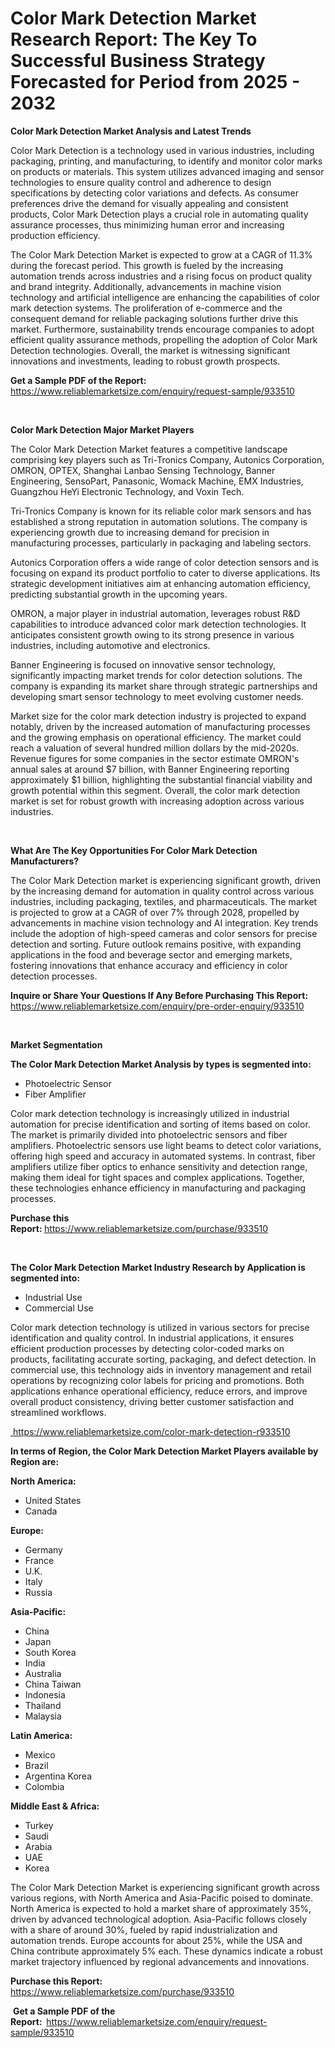 <p><h1>Color Mark Detection Market Research Report: The Key To Successful Business Strategy Forecasted for Period from 2025 - 2032</h1></p><p><strong>Color Mark Detection Market Analysis and Latest Trends</strong></p>
<p><p>Color Mark Detection is a technology used in various industries, including packaging, printing, and manufacturing, to identify and monitor color marks on products or materials. This system utilizes advanced imaging and sensor technologies to ensure quality control and adherence to design specifications by detecting color variations and defects. As consumer preferences drive the demand for visually appealing and consistent products, Color Mark Detection plays a crucial role in automating quality assurance processes, thus minimizing human error and increasing production efficiency.</p><p>The Color Mark Detection Market is expected to grow at a CAGR of 11.3% during the forecast period. This growth is fueled by the increasing automation trends across industries and a rising focus on product quality and brand integrity. Additionally, advancements in machine vision technology and artificial intelligence are enhancing the capabilities of color mark detection systems. The proliferation of e-commerce and the consequent demand for reliable packaging solutions further drive this market. Furthermore, sustainability trends encourage companies to adopt efficient quality assurance methods, propelling the adoption of Color Mark Detection technologies. Overall, the market is witnessing significant innovations and investments, leading to robust growth prospects.</p></p>
<p><strong>Get a Sample PDF of the Report:&nbsp;</strong> <a href="https://www.reliablemarketsize.com/enquiry/request-sample/933510?utm_campaign=2868&utm_medium=2&utm_source=Github&utm_content=ia&utm_term=18042025&utm_id=color-mark-detection">https://www.reliablemarketsize.com/enquiry/request-sample/933510</a></p>
<p>&nbsp;</p>
<p><strong>Color Mark Detection Major Market Players</strong></p>
<p><p>The Color Mark Detection Market features a competitive landscape comprising key players such as Tri-Tronics Company, Autonics Corporation, OMRON, OPTEX, Shanghai Lanbao Sensing Technology, Banner Engineering, SensoPart, Panasonic, Womack Machine, EMX Industries, Guangzhou HeYi Electronic Technology, and Voxin Tech. </p><p>Tri-Tronics Company is known for its reliable color mark sensors and has established a strong reputation in automation solutions. The company is experiencing growth due to increasing demand for precision in manufacturing processes, particularly in packaging and labeling sectors.</p><p>Autonics Corporation offers a wide range of color detection sensors and is focusing on expand its product portfolio to cater to diverse applications. Its strategic development initiatives aim at enhancing automation efficiency, predicting substantial growth in the upcoming years.</p><p>OMRON, a major player in industrial automation, leverages robust R&D capabilities to introduce advanced color mark detection technologies. It anticipates consistent growth owing to its strong presence in various industries, including automotive and electronics.</p><p>Banner Engineering is focused on innovative sensor technology, significantly impacting market trends for color detection solutions. The company is expanding its market share through strategic partnerships and developing smart sensor technology to meet evolving customer needs.</p><p>Market size for the color mark detection industry is projected to expand notably, driven by the increased automation of manufacturing processes and the growing emphasis on operational efficiency. The market could reach a valuation of several hundred million dollars by the mid-2020s. Revenue figures for some companies in the sector estimate OMRON's annual sales at around $7 billion, with Banner Engineering reporting approximately $1 billion, highlighting the substantial financial viability and growth potential within this segment. Overall, the color mark detection market is set for robust growth with increasing adoption across various industries.</p></p>
<p>&nbsp;</p>
<p><strong>What Are The Key Opportunities For Color Mark Detection Manufacturers?</strong></p>
<p><p>The Color Mark Detection market is experiencing significant growth, driven by the increasing demand for automation in quality control across various industries, including packaging, textiles, and pharmaceuticals. The market is projected to grow at a CAGR of over 7% through 2028, propelled by advancements in machine vision technology and AI integration. Key trends include the adoption of high-speed cameras and color sensors for precise detection and sorting. Future outlook remains positive, with expanding applications in the food and beverage sector and emerging markets, fostering innovations that enhance accuracy and efficiency in color detection processes.</p></p>
<p><strong>Inquire or Share Your Questions If Any Before Purchasing This Report:</strong> <a href="https://www.reliablemarketsize.com/enquiry/pre-order-enquiry/933510?utm_campaign=2868&utm_medium=2&utm_source=Github&utm_content=ia&utm_term=18042025&utm_id=color-mark-detection">https://www.reliablemarketsize.com/enquiry/pre-order-enquiry/933510</a></p>
<p>&nbsp;</p>
<p><strong>Market Segmentation</strong></p>
<p><strong>The Color Mark Detection Market Analysis by types is segmented into:</strong></p>
<p><ul><li>Photoelectric Sensor</li><li>Fiber Amplifier</li></ul></p>
<p><p>Color mark detection technology is increasingly utilized in industrial automation for precise identification and sorting of items based on color. The market is primarily divided into photoelectric sensors and fiber amplifiers. Photoelectric sensors use light beams to detect color variations, offering high speed and accuracy in automated systems. In contrast, fiber amplifiers utilize fiber optics to enhance sensitivity and detection range, making them ideal for tight spaces and complex applications. Together, these technologies enhance efficiency in manufacturing and packaging processes.</p></p>
<p><strong>Purchase this Report:&nbsp;</strong><a href="https://www.reliablemarketsize.com/purchase/933510?utm_campaign=2868&utm_medium=2&utm_source=Github&utm_content=ia&utm_term=18042025&utm_id=color-mark-detection">https://www.reliablemarketsize.com/purchase/933510</a></p>
<p>&nbsp;</p>
<p><strong>The Color Mark Detection Market Industry Research by Application is segmented into:</strong></p>
<p><ul><li>Industrial Use</li><li>Commercial Use</li></ul></p>
<p><p>Color mark detection technology is utilized in various sectors for precise identification and quality control. In industrial applications, it ensures efficient production processes by detecting color-coded marks on products, facilitating accurate sorting, packaging, and defect detection. In commercial use, this technology aids in inventory management and retail operations by recognizing color labels for pricing and promotions. Both applications enhance operational efficiency, reduce errors, and improve overall product consistency, driving better customer satisfaction and streamlined workflows.</p></p>
<p><a href="https://www.reliablemarketsize.com/color-mark-detection-r933510?utm_campaign=2868&utm_medium=2&utm_source=Github&utm_content=ia&utm_term=18042025&utm_id=color-mark-detection">&nbsp;https://www.reliablemarketsize.com/color-mark-detection-r933510</a></p>
<p><strong>In terms of Region, the Color Mark Detection Market Players available by Region are:</strong></p>
<p>
    <p> <strong> North America: </strong>
        <ul>
            <li>United States</li>
            <li>Canada</li>
        </ul>
        </p> 
    <p> <strong> Europe: </strong>
        <ul>
            <li>Germany</li>
            <li>France</li>
            <li>U.K.</li>
            <li>Italy</li>
            <li>Russia</li>
        </ul>
        </p> 
    <p> <strong> Asia-Pacific: </strong>
        <ul>
            <li>China</li>
            <li>Japan</li>
            <li>South Korea</li>
            <li>India</li>
            <li>Australia</li>
            <li>China Taiwan</li>
            <li>Indonesia</li>
            <li>Thailand</li>
            <li>Malaysia</li>
        </ul>
        </p> 
    <p> <strong> Latin America: </strong>
        <ul>
            <li>Mexico</li>
            <li>Brazil</li>
            <li>Argentina Korea</li>
            <li>Colombia</li>
        </ul>
        </p> 
    <p> <strong> Middle East & Africa: </strong>
        <ul>
            <li>Turkey</li>
            <li>Saudi</li>
            <li>Arabia</li>
            <li>UAE</li>
            <li>Korea</li>
        </ul>
    </p>
    </p>
<p><p>The Color Mark Detection Market is experiencing significant growth across various regions, with North America and Asia-Pacific poised to dominate. North America is expected to hold a market share of approximately 35%, driven by advanced technological adoption. Asia-Pacific follows closely with a share of around 30%, fueled by rapid industrialization and automation trends. Europe accounts for about 25%, while the USA and China contribute approximately 5% each. These dynamics indicate a robust market trajectory influenced by regional advancements and innovations.</p></p>
<p><strong>Purchase this Report: </strong><a href="https://www.reliablemarketsize.com/purchase/933510?utm_campaign=2868&utm_medium=2&utm_source=Github&utm_content=ia&utm_term=18042025&utm_id=color-mark-detection">https://www.reliablemarketsize.com/purchase/933510</a></p>
<p>&nbsp;<strong>Get a Sample PDF of the Report:&nbsp;&nbsp;</strong><a href="https://www.reliablemarketsize.com/enquiry/request-sample/933510?utm_campaign=2868&utm_medium=2&utm_source=Github&utm_content=ia&utm_term=18042025&utm_id=color-mark-detection">https://www.reliablemarketsize.com/enquiry/request-sample/933510</a></p>
<p><strong></strong></p>
<p><p></p><p></p><p></p></p>